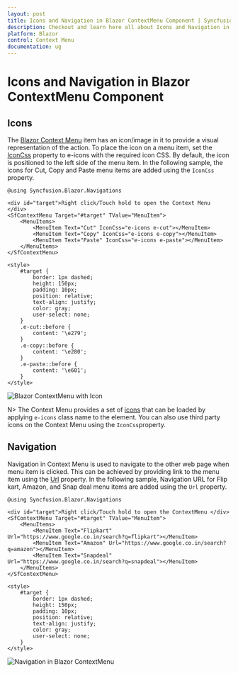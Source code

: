 ```yaml
---
layout: post
title: Icons and Navigation in Blazor ContextMenu Component | Syncfusion
description: Checkout and learn here all about Icons and Navigation in Syncfusion Blazor ContextMenu component and more.
platform: Blazor
control: Context Menu
documentation: ug
---
```


# Icons and Navigation in Blazor ContextMenu Component

## Icons

The [Blazor Context Menu](https://www.syncfusion.com/blazor-components/blazor-context-menu) item has an icon/image in it to provide a visual representation of the action. To place the icon on a menu item, set the [IconCss](https://help.syncfusion.com/cr/blazor/Syncfusion.Blazor.Navigations.MenuItem.html#Syncfusion_Blazor_Navigations_MenuItem_IconCss) property to e-icons with the required icon CSS. By default, the icon is positioned to the left side of the menu item. In the following sample, the icons for Cut, Copy and Paste menu items are added using the `IconCss` property.

```cshtml
@using Syncfusion.Blazor.Navigations

<div id="target">Right click/Touch hold to open the Context Menu </div>
<SfContextMenu Target="#target" TValue="MenuItem">
    <MenuItems>
        <MenuItem Text="Cut" IconCss="e-icons e-cut"></MenuItem>
        <MenuItem Text="Copy" IconCss="e-icons e-copy"></MenuItem>
        <MenuItem Text="Paste" IconCss="e-icons e-paste"></MenuItem>
    </MenuItems>
</SfContextMenu>

<style>
    #target {
        border: 1px dashed;
        height: 150px;
        padding: 10px;
        position: relative;
        text-align: justify;
        color: gray;
        user-select: none;
    }
    .e-cut::before {
        content: '\e279';
    }
    .e-copy::before {
        content: '\e280';
    }
    .e-paste::before {
        content: '\e601';
    }
</style>

```


![Blazor ContextMenu with Icon](./images/blazor-contextmenu-icon.png)
<!-- {% previewsample "https://blazorplayground.syncfusion.com/embed/BthgNbNLrcJRaElQ?appbar=false&editor=false&result=true&errorlist=false&theme=bootstrap5" %} -->

N> The Context Menu provides a set of [icons](https://blazor.syncfusion.com/documentation/appearance/icons) that can be loaded by applying `e-icons` class name to the element.
You can also use third party icons on the Context Menu using the `IconCss`property.

## Navigation

Navigation in Context Menu is used to navigate to the other web page when menu item is clicked. This can be achieved by providing link to the menu item using the [Url](https://help.syncfusion.com/cr/blazor/Syncfusion.Blazor.Navigations.MenuItem.html#Syncfusion_Blazor_Navigations_MenuItem_Url) property. In the following sample, Navigation URL for Flip kart, Amazon, and Snap deal menu items are added using the `Url` property.

```cshtml
@using Syncfusion.Blazor.Navigations

<div id="target">Right click/Touch hold to open the ContextMenu </div>
<SfContextMenu Target="#target" TValue="MenuItem">
    <MenuItems>
        <MenuItem Text="Flipkart" Url="https://www.google.co.in/search?q=flipkart"></MenuItem>
        <MenuItem Text="Amazon" Url="https://www.google.co.in/search?q=amazon"></MenuItem>
        <MenuItem Text="Snapdeal" Url="https://www.google.co.in/search?q=snapdeal"></MenuItem>
    </MenuItems>
</SfContextMenu>

<style>
    #target {
        border: 1px dashed;
        height: 150px;
        padding: 10px;
        position: relative;
        text-align: justify;
        color: gray;
        user-select: none;
    }
</style>

```


![Navigation in Blazor ContextMenu](./images/blazor-contextmenu-navigation.png)
<!-- {% previewsample "https://blazorplayground.syncfusion.com/embed/hthAZPDrrmIeYWmS?appbar=false&editor=false&result=true&errorlist=false&theme=bootstrap5" %} -->